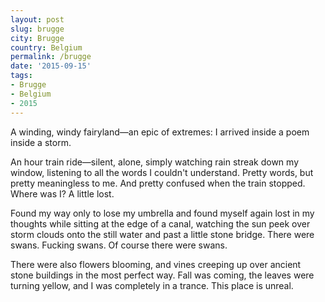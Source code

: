 ```yaml
---
layout: post
slug: brugge
city: Brugge
country: Belgium
permalink: /brugge
date: '2015-09-15'
tags:
- Brugge
- Belgium
- 2015
---
```


A winding, windy fairyland&mdash;an epic of extremes: I arrived inside a poem inside a storm.

An hour train ride&mdash;silent, alone, simply watching rain streak down my window, listening to all the words I couldn't understand. Pretty words, but pretty meaningless to me. And pretty confused when the train stopped. Where was I? A little lost.

Found my way only to lose my umbrella and found myself again lost in my thoughts while sitting at the edge of a canal, watching the sun peek over storm clouds onto the still water and past a little stone bridge. There were swans. Fucking swans. Of course there were swans.

There were also flowers blooming, and vines creeping up over ancient stone buildings in the most perfect way. Fall was coming, the leaves were turning yellow, and I was completely in a trance. This place is unreal.